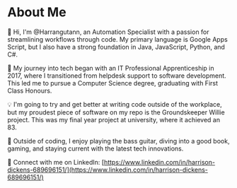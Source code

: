 # About Me

👋 Hi, I'm @Harrangutann, an Automation Specialist with a passion for streamlining workflows through code. My primary language is Google Apps Script, but I also have a strong foundation in Java, JavaScript, Python, and C#.

🚀 My journey into tech began with an IT Professional Apprenticeship in 2017, where I transitioned from helpdesk support to software development. This led me to pursue a Computer Science degree, graduating with First Class Honours.

💡 I'm going to try and get better at writing code outside of the workplace, but my proudest piece of software on my repo is the Groundskeeper Willie project. This was my final year project at university, where it achieved an 83.

🎸 Outside of coding, I enjoy playing the bass guitar, diving into a good book, gaming, and staying current with the latest tech innovations.

🔗 Connect with me on LinkedIn: [https://www.linkedin.com/in/harrison-dickens-689696151/](https://www.linkedin.com/in/harrison-dickens-689696151/)
